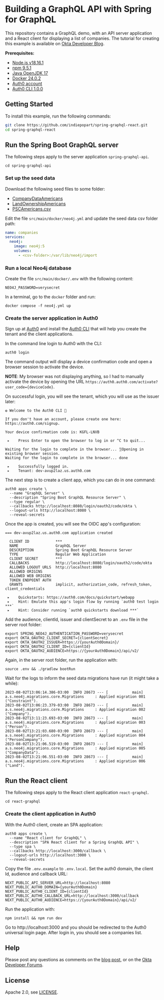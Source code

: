 # Building a GraphQL API with Spring for GraphQL

This repository contains a GraphQL demo, with an API server application and a React client for displaying a list of companies. The tutorial for creating this example is available on [Okta Developer Blog]().

**Prerequisites:**

- [Node.js v18.16.1](https://docs.npmjs.com/downloading-and-installing-node-js-and-npm)
- [npm 9.5.1](https://docs.npmjs.com/downloading-and-installing-node-js-and-npm)
- [Java OpenJDK 17](https://jdk.java.net/java-se-ri/17)
- [Docker 24.0.2](https://docs.docker.com/desktop/)
- [Auth0 account](https://auth0.com/signup)
- [Auth0 CLI 1.0.0](https://github.com/auth0/auth0-cli#installation)


## Getting Started

To install this example, run the following commands:

```bash
git clone https://github.com/indiepopart/spring-graphql-react.git
cd spring-graphql-react
```

## Run the Spring Boot GraphQL server

The following steps apply to the server application `spring-graphql-api`.

```shell
cd spring-graphql-api
```

### Set up the seed data

Download the following seed files to some folder:

- [CompanyDataAmericans](https://guides.neo4j.com/ukcompanies/data/CompanyDataAmericans.csv)
- [LandOwnershipAmericans](https://guides.neo4j.com/ukcompanies/data/LandOwnershipAmericans.csv)
- [PSCAmericans.csv](https://guides.neo4j.com/ukcompanies/data/PSCAmericans.csv)

Edit the file `src/main/docker/neo4j.yml` and update the seed data csv folder path:

```yml
name: companies
services:
  neo4j:
    image: neo4j:5
    volumes:
      - <csv-folder>:/var/lib/neo4j/import
```


### Run a local Neo4j database

Create the file `src/main/docker/.env` with the following content:

```shell
NEO4J_PASSWORD=verysecret
```

In a terminal, go to the `docker` folder and run:

```shell
docker compose -f neo4j.yml up
```


### Create the server application in Auth0

Sign up at [Auth0](https://auth0.com/signup) and install the [Auth0 CLI](https://github.com/auth0/auth0-cli) that will help you create the tenant and the client applications.

In the command line login to Auth0 with the CLI:

```shell
auth0 login
```

The command output will display a device confirmation code and open a browser session to activate the device.

**NOTE**: My browser was not displaying anything, so I had to manually activate the device by opening the URL `https://auth0.auth0.com/activate?user_code={deviceCode}`.

On successful login, you will see the tenant, which you will use as the issuer later:

```
✪ Welcome to the Auth0 CLI 🎊

If you don't have an account, please create one here: https://auth0.com/signup.

Your device confirmation code is: KGFL-LNVB

 ▸    Press Enter to open the browser to log in or ^C to quit...

Waiting for the login to complete in the browser... ⣻Opening in existing browser session.
Waiting for the login to complete in the browser... done

 ▸    Successfully logged in.
 ▸    Tenant: dev-avup2laz.us.auth0.com
```

The next step is to create a client app, which you can do in one command:

```shell
auth0 apps create \
  --name "GraphQL Server" \
  --description "Spring Boot GraphQL Resource Server" \
  --type regular \
  --callbacks http://localhost:8080/login/oauth2/code/okta \
  --logout-urls http://localhost:8080 \
  --reveal-secrets
```

Once the app is created, you will see the OIDC app's configuration:

```
=== dev-avup2laz.us.auth0.com application created

  CLIENT ID            ***
  NAME                 GraphQL Server
  DESCRIPTION          Spring Boot GraphQL Resource Server
  TYPE                 Regular Web Application
  CLIENT SECRET        ***
  CALLBACKS            http://localhost:8080/login/oauth2/code/okta
  ALLOWED LOGOUT URLS  http://localhost:8080
  ALLOWED ORIGINS
  ALLOWED WEB ORIGINS
  TOKEN ENDPOINT AUTH
  GRANTS               implicit, authorization_code, refresh_token, client_credentials

 ▸    Quickstarts: https://auth0.com/docs/quickstart/webapp
 ▸    Hint: Emulate this app's login flow by running `auth0 test login ***`
 ▸    Hint: Consider running `auth0 quickstarts download ***`
```


Add the audience, clientId, issuer and clientSecret to an `.env` file in the server root folder:

```shell
export SPRING_NEO4J_AUTHENTICATION_PASSWORD=verysecret
export OKTA_OAUTH2_CLIENT_SECRET={clientSecret}
export OKTA_OAUTH2_ISSUER=https://{yourAuth0Domain}/
export OKTA_OAUTH2_CLIENT_ID={clientId}
export OKTA_OAUTH2_AUDIENCE=https://{yourAuth0Domain}/api/v2/
```

Again, in the server root folder, run the application with:

```shell
source .env && ./gradlew bootRun
```

Wait for the logs to inform the seed data migrations have run (it might take a while):

```
2023-08-02T13:06:14.386-03:00  INFO 28673 --- [           main] a.s.neo4j.migrations.core.Migrations     : Applied migration 001 ("Constraint").
2023-08-02T13:06:23.379-03:00  INFO 28673 --- [           main] a.s.neo4j.migrations.core.Migrations     : Applied migration 002 ("Company").
2023-08-02T13:11:23.693-03:00  INFO 28673 --- [           main] a.s.neo4j.migrations.core.Migrations     : Applied migration 003 ("Person").
2023-08-02T13:21:03.680-03:00  INFO 28673 --- [           main] a.s.neo4j.migrations.core.Migrations     : Applied migration 004 ("PersonCompany").
2023-08-02T13:21:06.519-03:00  INFO 28673 --- [           main] a.s.neo4j.migrations.core.Migrations     : Applied migration 005 ("CompanyData").
2023-08-02T13:21:06.551-03:00  INFO 28673 --- [           main] a.s.neo4j.migrations.core.Migrations     : Applied migration 006 ("Land").
```


## Run the React client

The following steps apply to the React client application `react-graphql`.

```shell
cd react-graphql
```

### Create the client application in Auth0

With the Auth0 client, create an SPA application:

```shell
auth0 apps create \
  --name "React client for GraphQL" \
  --description "SPA React client for a Spring GraphQL API" \
  --type spa \
  --callbacks http://localhost:3000/callback \
  --logout-urls http://localhost:3000 \
  --reveal-secrets
```

Copy the file `.env.example` to `.env.local`. Set the auth0 domain, the client Id, audience and callback URL:

```shell
NEXT_PUBLIC_API_SERVER_URL=http://localhost:8080
NEXT_PUBLIC_AUTH0_DOMAIN={yourAuth0Domain}
NEXT_PUBLIC_AUTH0_CLIENT_ID={clientId}
NEXT_PUBLIC_AUTH0_CALLBACK_URL=http://localhost:3000/callback
NEXT_PUBLIC_AUTH0_AUDIENCE=https://{yourAuth0Domain}/api/v2/
```

Run the application with:

```
npm install && npm run dev
```

Go to http://localhost:3000 and you should be redirected to the Auth0 universal login page. After login in, you should see a companies list.


## Help

Please post any questions as comments on the [blog post](), or on the [Okta Developer Forums](https://devforum.okta.com/).

## License

Apache 2.0, see [LICENSE](LICENSE).
